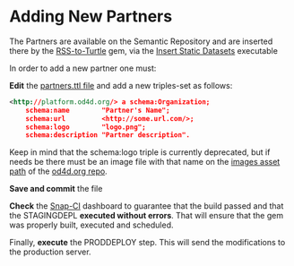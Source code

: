 # Adding New Partners

The Partners are available on the Semantic Repository and are inserted there by the [RSS-to-Turtle](https://github.com/W3CBrasil/od4d-rss-to-turtle) gem, via the [Insert Static Datasets](https://github.com/W3CBrasil/od4d-rss-to-turtle/blob/master/bin/insert_static_datasets) executable

In order to add a new partner one must:

**Edit** the [partners.ttl file](https://github.com/W3CBrasil/od4d-rss-to-turtle/blob/master/assets/static-datasets/partners.ttl) and add a new triples-set as follows:

```xml
<http://platform.od4d.org/> a schema:Organization;
    schema:name        "Partner's Name";
    schema:url         <http://some.url.com/>;
    schema:logo        "logo.png";
    schema:description "Partner description".
```

Keep in mind that the schema:logo triple is currently deprecated, but if needs be there must be an image file with that name on the [images asset path](https://github.com/W3CBrasil/od4d.org/tree/master/app/assets/images) of the [od4d.org repo](https://github.com/W3CBrasil/od4d.org/).

**Save and commit** the file

**Check** the [Snap-CI](https://snap-ci.com/W3CBrasil/od4d-rss-to-turtle/branch/master) dashboard to guarantee that the build passed and that the STAGINGDEPL **executed without errors**. That will ensure that the gem was properly built, executed and scheduled.

Finally, **execute** the PRODDEPLOY step. This will send the modifications to the production server.